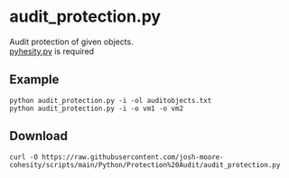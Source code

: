 # **audit_protection.py**

   Audit protection of given objects.<br />
   [pyhesity.py](https://github.com/bseltz-cohesity/scripts/tree/master/python/pyhesity) is required 
   
   
## **Example**

    python audit_protection.py -i -ol auditobjects.txt
    python audit_protection.py -i -o vm1 -o vm2
    
## **Download**
    curl -O https://raw.githubusercontent.com/josh-moore-cohesity/scripts/main/Python/Protection%20Audit/audit_protection.py
